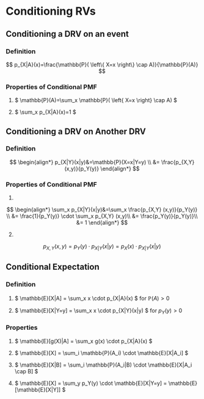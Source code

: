 # Conditioning RVs

## Conditioning a DRV on an event

### Definition

$$ p_{X|A}(x)=\frac{\mathbb{P}( \left\{ X=x \right\} \cap A)}{\mathbb{P}(A)} $$

### Properties of Conditional PMF

1. $ \mathbb{P}(A)=\sum_x \mathbb{P}( \left\{ X=x \right\} \cap A) $

2. $ \sum_x p_{X|A}(x)=1 $

## Conditioning a DRV on Another DRV

### Definition

$$ \begin{align*} 
p_{X|Y}(x|y)&=\mathbb{P}(X=x|Y=y) \\
&= \frac{p_{X,Y} (x,y)}{p_Y(y)}
\end{align*} $$

### Properties of Conditional PMF

1. 
$$ \begin{align*} 
\sum_x p_{X|Y}(x|y)&=\sum_x \frac{p_{X,Y} (x,y)}{p_Y(y)} \\
&= \frac{1}{p_Y(y)} \cdot \sum_x p_{X,Y} (x,y)\\
&= \frac{p_Y(y)}{p_Y(y)}\\
&= 1
\end{align*} $$

2. 
$$ p_{X,Y} (x,y)=p_Y(y) \cdot p_{X|Y}(x|y)=p_X(x) \cdot p_{X|Y}(x|y) $$

## Conditional Expectation

### Definition

1. $ \mathbb{E}[X|A] = \sum_x x \cdot p_{X|A}(x) $ for $\mathbb{P}(A) > 0$

2. $ \mathbb{E}[X|Y=y] = \sum_x x \cdot p_{X|Y}(x|y) $ for $p_Y(y) > 0$

### Properties

1. $ \mathbb{E}[g(X)|A] = \sum_x g(x) \cdot p_{X|A}(x) $

2. $ \mathbb{E}[X] = \sum_i \mathbb{P}(A_i) \cdot \mathbb{E}[X|A_i] $

3. $ \mathbb{E}[X|B] = \sum_i \mathbb{P}(A_i|B) \cdot \mathbb{E}[X|A_i \cap B] $

4. $ \mathbb{E}[X] = \sum_y p_Y(y) \cdot \mathbb{E}[X|Y=y] = \mathbb{E}[\mathbb{E}[X|Y]] $